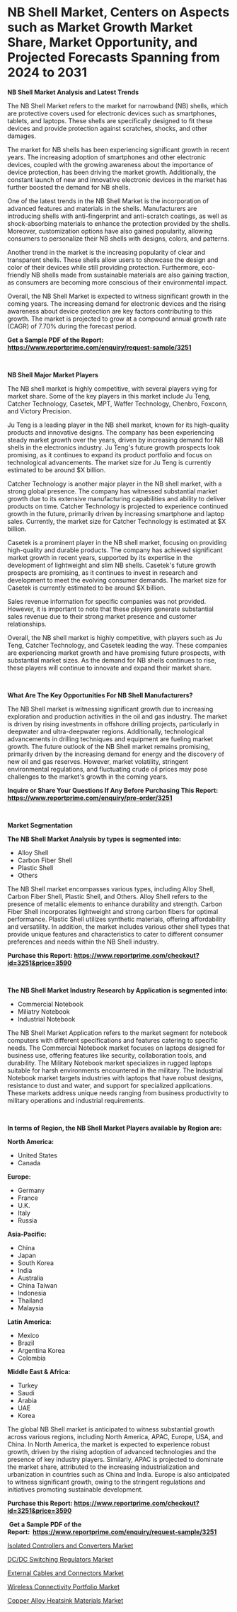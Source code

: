 <p><h1>NB Shell Market, Centers on Aspects such as Market Growth Market Share, Market Opportunity, and Projected Forecasts Spanning from 2024 to 2031</h1></p><p><strong>NB Shell Market Analysis and Latest Trends</strong></p>
<p><p>The NB Shell Market refers to the market for narrowband (NB) shells, which are protective covers used for electronic devices such as smartphones, tablets, and laptops. These shells are specifically designed to fit these devices and provide protection against scratches, shocks, and other damages.</p><p>The market for NB shells has been experiencing significant growth in recent years. The increasing adoption of smartphones and other electronic devices, coupled with the growing awareness about the importance of device protection, has been driving the market growth. Additionally, the constant launch of new and innovative electronic devices in the market has further boosted the demand for NB shells.</p><p>One of the latest trends in the NB Shell Market is the incorporation of advanced features and materials in the shells. Manufacturers are introducing shells with anti-fingerprint and anti-scratch coatings, as well as shock-absorbing materials to enhance the protection provided by the shells. Moreover, customization options have also gained popularity, allowing consumers to personalize their NB shells with designs, colors, and patterns.</p><p>Another trend in the market is the increasing popularity of clear and transparent shells. These shells allow users to showcase the design and color of their devices while still providing protection. Furthermore, eco-friendly NB shells made from sustainable materials are also gaining traction, as consumers are becoming more conscious of their environmental impact.</p><p>Overall, the NB Shell Market is expected to witness significant growth in the coming years. The increasing demand for electronic devices and the rising awareness about device protection are key factors contributing to this growth. The market is projected to grow at a compound annual growth rate (CAGR) of 7.70% during the forecast period.</p></p>
<p><strong>Get a Sample PDF of the Report:&nbsp; <a href="https://www.reportprime.com/enquiry/request-sample/3251">https://www.reportprime.com/enquiry/request-sample/3251</a></strong></p>
<p>&nbsp;</p>
<p><strong>NB Shell Major Market Players</strong></p>
<p><p>The NB shell market is highly competitive, with several players vying for market share. Some of the key players in this market include Ju Teng, Catcher Technology, Casetek, MPT, Waffer Technology, Chenbro, Foxconn, and Victory Precision.</p><p>Ju Teng is a leading player in the NB shell market, known for its high-quality products and innovative designs. The company has been experiencing steady market growth over the years, driven by increasing demand for NB shells in the electronics industry. Ju Teng's future growth prospects look promising, as it continues to expand its product portfolio and focus on technological advancements. The market size for Ju Teng is currently estimated to be around $X billion.</p><p>Catcher Technology is another major player in the NB shell market, with a strong global presence. The company has witnessed substantial market growth due to its extensive manufacturing capabilities and ability to deliver products on time. Catcher Technology is projected to experience continued growth in the future, primarily driven by increasing smartphone and laptop sales. Currently, the market size for Catcher Technology is estimated at $X billion.</p><p>Casetek is a prominent player in the NB shell market, focusing on providing high-quality and durable products. The company has achieved significant market growth in recent years, supported by its expertise in the development of lightweight and slim NB shells. Casetek's future growth prospects are promising, as it continues to invest in research and development to meet the evolving consumer demands. The market size for Casetek is currently estimated to be around $X billion.</p><p>Sales revenue information for specific companies was not provided. However, it is important to note that these players generate substantial sales revenue due to their strong market presence and customer relationships.</p><p>Overall, the NB shell market is highly competitive, with players such as Ju Teng, Catcher Technology, and Casetek leading the way. These companies are experiencing market growth and have promising future prospects, with substantial market sizes. As the demand for NB shells continues to rise, these players will continue to innovate and expand their market share.</p></p>
<p>&nbsp;</p>
<p><strong>What Are The Key Opportunities For NB Shell Manufacturers?</strong></p>
<p><p>The NB Shell market is witnessing significant growth due to increasing exploration and production activities in the oil and gas industry. The market is driven by rising investments in offshore drilling projects, particularly in deepwater and ultra-deepwater regions. Additionally, technological advancements in drilling techniques and equipment are fueling market growth. The future outlook of the NB Shell market remains promising, primarily driven by the increasing demand for energy and the discovery of new oil and gas reserves. However, market volatility, stringent environmental regulations, and fluctuating crude oil prices may pose challenges to the market's growth in the coming years.</p></p>
<p><strong>Inquire or Share Your Questions If Any Before Purchasing This Report: <a href="https://www.reportprime.com/enquiry/pre-order/3251">https://www.reportprime.com/enquiry/pre-order/3251</a></strong></p>
<p>&nbsp;</p>
<p><strong>Market Segmentation</strong></p>
<p><strong>The NB Shell Market Analysis by types is segmented into:</strong></p>
<p><ul><li>Alloy Shell</li><li>Carbon Fiber Shell</li><li>Plastic Shell</li><li>Others</li></ul></p>
<p><p>The NB Shell market encompasses various types, including Alloy Shell, Carbon Fiber Shell, Plastic Shell, and Others. Alloy Shell refers to the presence of metallic elements to enhance durability and strength. Carbon Fiber Shell incorporates lightweight and strong carbon fibers for optimal performance. Plastic Shell utilizes synthetic materials, offering affordability and versatility. In addition, the market includes various other shell types that provide unique features and characteristics to cater to different consumer preferences and needs within the NB Shell industry.</p></p>
<p><strong>Purchase this Report:&nbsp;<a href="https://www.reportprime.com/checkout?id=3251&price=3590">https://www.reportprime.com/checkout?id=3251&price=3590</a></strong></p>
<p>&nbsp;</p>
<p><strong>The NB Shell Market Industry Research by Application is segmented into:</strong></p>
<p><ul><li>Commercial Notebook</li><li>Miliatry Notebook</li><li>Industrial Notebook</li></ul></p>
<p><p>The NB Shell Market Application refers to the market segment for notebook computers with different specifications and features catering to specific needs. The Commercial Notebook market focuses on laptops designed for business use, offering features like security, collaboration tools, and durability. The Military Notebook market specializes in rugged laptops suitable for harsh environments encountered in the military. The Industrial Notebook market targets industries with laptops that have robust designs, resistance to dust and water, and support for specialized applications. These markets address unique needs ranging from business productivity to military operations and industrial requirements.</p></p>
<p>&nbsp;</p>
<p><strong>In terms of Region, the NB Shell Market Players available by Region are:</strong></p>
<p>
    <p> <strong> North America: </strong>
        <ul>
            <li>United States</li>
            <li>Canada</li>
        </ul>
        </p> 
    <p> <strong> Europe: </strong>
        <ul>
            <li>Germany</li>
            <li>France</li>
            <li>U.K.</li>
            <li>Italy</li>
            <li>Russia</li>
        </ul>
        </p> 
    <p> <strong> Asia-Pacific: </strong>
        <ul>
            <li>China</li>
            <li>Japan</li>
            <li>South Korea</li>
            <li>India</li>
            <li>Australia</li>
            <li>China Taiwan</li>
            <li>Indonesia</li>
            <li>Thailand</li>
            <li>Malaysia</li>
        </ul>
        </p> 
    <p> <strong> Latin America: </strong>
        <ul>
            <li>Mexico</li>
            <li>Brazil</li>
            <li>Argentina Korea</li>
            <li>Colombia</li>
        </ul>
        </p> 
    <p> <strong> Middle East & Africa: </strong>
        <ul>
            <li>Turkey</li>
            <li>Saudi</li>
            <li>Arabia</li>
            <li>UAE</li>
            <li>Korea</li>
        </ul>
    </p>
    </p>
<p><p>The global NB Shell market is anticipated to witness substantial growth across various regions, including North America, APAC, Europe, USA, and China. In North America, the market is expected to experience robust growth, driven by the rising adoption of advanced technologies and the presence of key industry players. Similarly, APAC is projected to dominate the market share, attributed to the increasing industrialization and urbanization in countries such as China and India. Europe is also anticipated to witness significant growth, owing to the stringent regulations and initiatives promoting sustainable development.</p></p>
<p><strong>Purchase this Report: <a href="https://www.reportprime.com/checkout?id=3251&price=3590">https://www.reportprime.com/checkout?id=3251&price=3590</a></strong></p>
<p>&nbsp;<strong>Get a Sample PDF of the Report:&nbsp;&nbsp;<a href="https://www.reportprime.com/enquiry/request-sample/3251">https://www.reportprime.com/enquiry/request-sample/3251</a></strong></p>
<p><strong></strong></p>
<p><p><a href="https://github.com/joannesouthgate/Market-Research-Report-List-1/blob/main/isolated-controllers-and-converters-market.md">Isolated Controllers and Converters Market</a></p><p><a href="https://github.com/amonskiyk/Market-Research-Report-List-2/blob/main/dcdc-switching-regulators-market.md">DC/DC Switching Regulators Market</a></p><p><a href="https://github.com/markusgodoy/Market-Research-Report-List-1/blob/main/external-cables-and-connectors-market.md">External Cables and Connectors Market</a></p><p><a href="https://github.com/gaydyna/Market-Research-Report-List-2/blob/main/wireless-connectivity-portfolio-market.md">Wireless Connectivity Portfolio Market</a></p><p><a href="https://github.com/julyju69/Market-Research-Report-List-1/blob/main/copper-alloy-heatsink-materials-market.md">Copper Alloy Heatsink Materials Market</a></p></p>